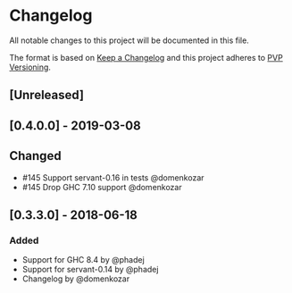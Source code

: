 # Changelog

All notable changes to this project will be documented in this file.

The format is based on [Keep a Changelog](http://keepachangelog.com/en/1.0.0/)
and this project adheres to [PVP Versioning](https://pvp.haskell.org/).

## [Unreleased]

## [0.4.0.0] - 2019-03-08

## Changed

- #145 Support servant-0.16 in tests @domenkozar
- #145 Drop GHC 7.10 support @domenkozar

## [0.3.3.0] - 2018-06-18

### Added
- Support for GHC 8.4 by @phadej
- Support for servant-0.14 by @phadej
- Changelog by @domenkozar
